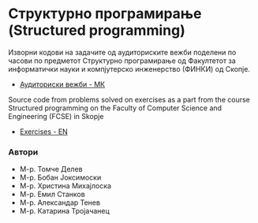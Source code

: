 # Структурно програмирање (Structured programming) 

Изворни кодови на задачите од аудиториските вежби поделени по часови 
по предметот Структурно програмирање од Факултетот за информатички науки и компјутерско инженерство (ФИНКИ) од Скопје.

* [Аудиториски вежби - МК](https://finki-mk.github.io/SP/html5/index.html)

Source code from problems solved on exercises as a part from the course
Structured programming on the Faculty of Computer Science and Engineering 
(FCSE) in Skopje

* [Exercises - EN](https://finki-mk.github.io/SP/html5/index_en.html)

### Автори 

- М-р. Томче Делев
- М-р. Бобан Јоксимоски
- М-р. Христина Михајлоска
- М-р. Емил Станков
- М-р. Александар Тенев
- М-р. Катарина Тројачанец

